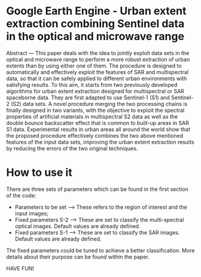 # Google Earth Engine - Urban extent extraction combining Sentinel data in the optical and microwave range

Abstract — This paper deals with the idea to jointly exploit data sets in the optical and microwave range to perform a more robust extraction of urban extents than by using either one of them. The procedure is designed to automatically and effectively exploit the features of SAR and multispectral data, so that it can be safely applied to different urban environments with satisfying results. To this aim, it starts from two previously developed algorithms for urban extent extraction designed for multispectral or SAR spaceborne data. They are first adapted to use Sentinel-1 (S1) and Sentinel-2 (S2) data sets. A novel procedure merging the two processing chains is finally designed in two variants, with the objective to exploit the spectral properties of artificial materials in multispectral S2 data as well as the double bounce backscatter effect that is common to built-up areas in SAR S1 data. Experimental results in urban areas all around the world show that the proposed procedure effectively combines the two above mentioned features of the input data sets, improving the urban extent extraction results by reducing the errors of the two original techniques.

# How to use it

There are three sets of parameters which can be found in the first section of the code:
- Parameters to be set --> These refers to the region of interest and the input images;
- Fixed parameters S-2 --> These are set to classify the multi-spectral optical images. Default values are already defined. 
- Fixed parameters S-1 --> These are set to classify the SAR images. Default values are already defined.

The fixed parameters could be tuned to achieve a better classification. More details about their purpose can be found within the paper. 


HAVE FUN!
